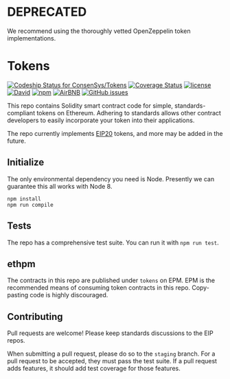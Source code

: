 # DEPRECATED

We recommend using the thoroughly vetted OpenZeppelin token implementations. 

# Tokens

[ ![Codeship Status for ConsenSys/Tokens](https://app.codeship.com/projects/ccf33380-4dfa-0135-cfa1-72c4965f7f14/status?branch=master)](https://app.codeship.com/projects/233433) [![Coverage Status](https://coveralls.io/repos/github/ConsenSys/Tokens/badge.svg?branch=coverage_test)](https://coveralls.io/github/ConsenSys/Tokens?branch=coverage_test) [![license](https://img.shields.io/github/license/mashape/apistatus.svg?style=flat-square)](https://opensource.org/licenses/MIT) [![David](https://img.shields.io/david/expressjs/express.svg?style=flat-square)](https://david-dm.org/ConsenSys/Tokens) [![npm](https://img.shields.io/npm/v/npm.svg?style=flat-square)]() [![AirBNB](https://img.shields.io/badge/code%20style-airbnb-brightgreen.svg?style=flat-square)](https://github.com/airbnb/javascript) [![GitHub issues](https://img.shields.io/github/issues/ConsenSys/Tokens/shields.svg?style=flat-square)](https://github.com/ConsenSys/Tokens/issues) 

This repo contains Solidity smart contract code for simple, standards-compliant tokens on Ethereum. Adhering to standards allows other contract developers to easily incorporate your token into their applications.

The repo currently implements [EIP20](https://github.com/ethereum/EIPs/blob/master/EIPS/eip-20-token-standard.md) tokens, and more may be added in the future.

## Initialize
The only environmental dependency you need is Node. Presently we can guarantee this all works with Node 8.
```
npm install
npm run compile
```

## Tests
The repo has a comprehensive test suite. You can run it with `npm run test`.

## ethpm
The contracts in this repo are published under `tokens` on EPM. EPM is the recommended means of consuming token contracts in this repo. Copy-pasting code is highly discouraged.

## Contributing
Pull requests are welcome! Please keep standards discussions to the EIP repos.

When submitting a pull request, please do so to the `staging` branch. For a pull request to be accepted, they must pass the test suite. If a pull request adds features, it should add test coverage for those features.

